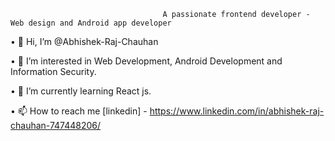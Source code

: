 
                                      A passionate frontend developer - Web design and Android app developer
•	👋 Hi, I’m @Abhishek-Raj-Chauhan

•	👀 I’m interested in Web Development, Android Development and Information Security.

•	🌱 I’m currently learning React js.

•	📫 How to reach me [linkedin] - https://www.linkedin.com/in/abhishek-raj-chauhan-747448206/

<!---
Abhishek-Raj-Chauhan/Abhishek-Raj-Chauhan is a ✨ special ✨ repository because its `README.md` (this file) appears on your GitHub profile.
You can click the Preview link to take a look at your changes.
--->
